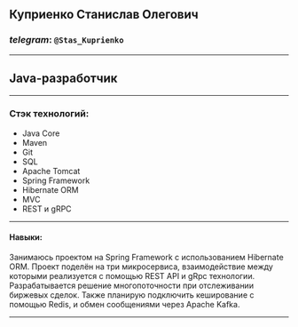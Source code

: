 ## Куприенко Станислав Олегович
### _telegram_: `@Stas_Kuprienko`
***
## Java-разработчик
***
### Стэк технологий:
+ Java Core
+ Maven
+ Git
+ SQL
+ Apache Tomcat
+ Spring Framework
+ Hibernate ORM
+ MVC
+ REST и gRPC
***
#### Навыки:
 Занимаюсь проектом на Spring Framework с использованием Hibernate ORM.
 Проект поделён на три микросервиса, взаимодействие между которыми реализуется
с помощью REST API и gRpc технологии. Разрабатывается решение многопоточности
при отслеживании биржевых сделок. Также планирую подключить кеширование с помощью
Redis, и обмен сообщениями через Apache Kafka.
***